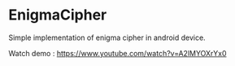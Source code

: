 # EnigmaCipher
Simple implementation of enigma cipher in android device.

Watch demo :
  https://www.youtube.com/watch?v=A2lMYOXrYx0
